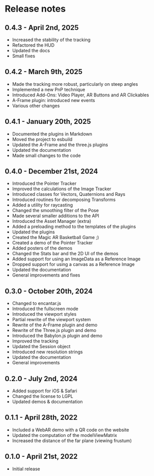 # Release notes

## 0.4.3 - April 2nd, 2025

* Increased the stability of the tracking
* Refactored the HUD
* Updated the docs
* Small fixes

## 0.4.2 - March 9th, 2025

* Made the tracking more robust, particularly on steep angles
* Implemented a new PnP technique
* Introduced Add-Ons: Video Player, AR Buttons and AR Clickables
* A-Frame plugin: introduced new events
* Various other changes

## 0.4.1 - January 20th, 2025

* Documented the plugins in Markdown
* Moved the project to esbuild
* Updated the A-Frame and the three.js plugins
* Updated the documentation
* Made small changes to the code

## 0.4.0 - December 21st, 2024

* Introduced the Pointer Tracker
* Improved the calculations of the Image Tracker
* Introduced classes for Vectors, Quaternions and Rays
* Introduced routines for decomposing Transforms
* Added a utility for raycasting
* Changed the smoothing filter of the Pose
* Made several smaller additions to the API
* Introduced the Asset Manager (extra)
* Added a preloading method to the templates of the plugins
* Updated the plugins
* Created the Magic AR Basketball Game ;)
* Created a demo of the Pointer Tracker
* Added posters of the demos
* Changed the Stats bar and the 2D UI of the demos
* Added support for using an ImageData as a Reference Image
* Dropped support for using a canvas as a Reference Image
* Updated the documentation
* General improvements and fixes

## 0.3.0 - October 20th, 2024

* Changed to encantar.js
* Introduced the fullscreen mode
* Introduced the viewport styles
* Partial rewrite of the viewport system
* Rewrite of the A-Frame plugin and demo
* Rewrite of the Three.js plugin and demo
* Introduced the Babylon.js plugin and demo
* Improved the tracking
* Updated the Session object
* Introduced new resolution strings
* Updated the documentation
* General improvements

## 0.2.0 - July 2nd, 2024

* Added support for iOS & Safari
* Changed the license to LGPL
* Updated demos & documentation

## 0.1.1 - April 28th, 2022

* Included a WebAR demo with a QR code on the website
* Updated the computation of the modelViewMatrix
* Increased the distance of the far plane (viewing frustum)

## 0.1.0 - April 21st, 2022

* Initial release